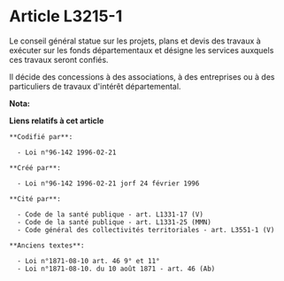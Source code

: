 # Article L3215-1

Le conseil général statue sur les projets, plans et devis des travaux à exécuter sur les fonds départementaux et désigne les
services auxquels ces travaux seront confiés.

Il décide des concessions à des associations, à des entreprises ou à des particuliers de travaux d'intérêt départemental.

**Nota:**



**Liens relatifs à cet article**

	**Codifié par**:

	  - Loi n°96-142 1996-02-21

	**Créé par**:

	  - Loi n°96-142 1996-02-21 jorf 24 février 1996

	**Cité par**:

	  - Code de la santé publique - art. L1331-17 (V)
	  - Code de la santé publique - art. L1331-25 (MMN)
	  - Code général des collectivités territoriales - art. L3551-1 (V)

	**Anciens textes**:

	  - Loi n°1871-08-10 art. 46 9° et 11°
	  - Loi n°1871-08-10. du 10 août 1871 - art. 46 (Ab)
